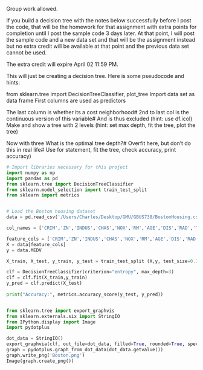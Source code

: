 Group work allowed.

 If you build a decision tree with the notes below successfully before I post the code, that will be the homework for that assignment with extra points for completion until I post the sample code 3 days later.  At that point, I will post the sample code and a new data set and that will be the assignment instead but no extra credit will be available at that point and the previous data set cannot be used.

The extra credit will expire April 02 11:59 PM.

This will just be creating a decision tree.  Here is some pseudocode and hints:

from sklearn.tree import DecisionTreeClassifier, plot_tree
 Import data set as data frame
 First columns are used as predictors

 The last column is whether its a cost neighborhood# 2nd to last col is the continuous version of this variable# And is thus excluded (hint: use df.icol)
 Make and show a tree with 2 levels (hint: set max depth, fit the tree, plot the tree)

 Now with three
 What is the optimal tree depth?# Overfit here, but don’t do this in real life# Use for statement, fit the tree, check accuracy, print accuracy)

```python
# Import libraries necessary for this project
import numpy as np
import pandas as pd
from sklearn.tree import DecisionTreeClassifier
from sklearn.model_selection import train_test_split
from sklearn import metrics


# Load the Boston housing dataset
data = pd.read_csv('/Users/Charles/Desktop/GMU/GBUS738/BostonHousing.csv', header=0)

col_names = ['CRIM','ZN','INDUS','CHAS','NOX','RM','AGE','DIS','RAD','TAX' ,'PTRATIO','B','LSTAT', 'MEDV']

feature_cols = ['CRIM','ZN','INDUS','CHAS','NOX','RM','AGE','DIS','RAD','TAX' ,'PTRATIO','B','LSTAT']
X = data[feature_cols]
y = data.MEDV

X_train, X_test, y_train, y_test = train_test_split (X,y, test_size=0.3, random_state=1)

clf = DecisionTreeClassifier(criterion="entropy", max_depth=3)
clf = clf.fit(X_train,y_train)
y_pred = clf.predict(X_test)
    
print("Accuracy:", metrics.accuracy_score(y_test, y_pred))


from sklearn.tree import export_graphvis
from sklearn.externals.six import StringIO
from IPython.display import Image
import pydotplus

dot_data = StringIO()
export_graphvia(clf, out_file=dot_data, filled=True, rounded=True, special_characters=True, feature_names = feature_cols, class_names=['0','1'])
graph = pydotplus.graph_from_dot_data(dot_data.getvalue())
graph.write_png('Boston.png')
Image(graph.create_png())
```
